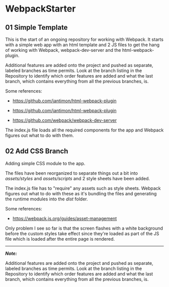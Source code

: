 # WebpackStarter
## 01 Simple Template

This is the start of an ongoing repository for working with Webpack. It starts with a simple web app with an html template and 2 JS files to get the hang of working with Webpack, webpack-dev-server and the html-webpack-plugin.

Additional features are added onto the project and pushed as separate, labeled branches as time permits. Look at the branch listing in the Repository to identify which order features are added and what the last branch, which contains everything from all the previous branches, is.

Some references:

- <https://github.com/jantimon/html-webpack-plugin>

- <https://github.com/jantimon/html-webpack-plugin>
- <https://github.com/webpack/webpack-dev-server>

The index.js file loads all the required components for the app and Webpack figures out what to do with them.

## 02 Add CSS Branch

Adding simple CSS module to the app. 

The files have been reorganized to separate things out a bit into *assets/styles* and *assets/scripts* and 2 style sheets have been added.

The index.js file has to "require" any assets such as style sheets. Webpack figures out what to do with these as it's bundling the files and generating the runtime modules into the *dist* folder.

Some references:

- https://webpack.js.org/guides/asset-management

Only problem I see so far is that the screen flashes with a white background before the custom styles take effect since they're loaded as part of the JS file which is loaded after the entire page is rendered.

------

***Note:***

Additional features are added onto the project and pushed as separate, labeled branches as time permits. Look at the branch listing in the Repository to identify which order features are added and what the last branch, which contains everything from all the previous branches, is.

